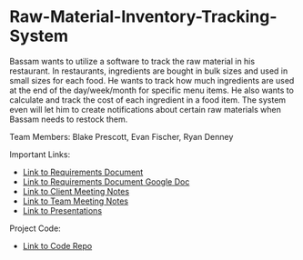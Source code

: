 # Raw-Material-Inventory-Tracking-System

Bassam wants to utilize a software to track the raw material in his restaurant. In restaurants, ingredients are bought in bulk sizes and used in small sizes for each food. He wants to track how much ingredients are used at the end of the day/week/month for specific menu items. He also wants to calculate and track the cost of each ingredient in a food item. The system even will let him to create notifications about certain raw materials when Bassam needs to restock them.

Team Members: Blake Prescott, Evan Fischer, Ryan Denney

Important Links:
- [Link to Requirements Document](https://github.com/erfischer/Raw-Material-Inventory-Tracking-System-Artifacts/tree/master/Requirements)
- [Link to Requirements Document Google Doc](https://docs.google.com/document/d/157JBw10os4W69lY-BR4aYjyx-uY0qeUthcnZY6G_yCA/edit?usp=sharing)
- [Link to Client Meeting Notes](https://github.com/erfischer/Raw-Material-Inventory-Tracking-System-Artifacts/tree/master/ClientMeetingNotes)
- [Link to Team Meeting Notes](https://github.com/erfischer/Raw-Material-Inventory-Tracking-System-Artifacts/tree/master/TeamMeetingNotes)
- [Link to Presentations](https://github.com/erfischer/Raw-Material-Inventory-Tracking-System-Artifacts/tree/master/Presentations)

Project Code:

- [Link to Code Repo](https://github.com/erfischer/Raw-Material-Inventory-Tracking-System/blob/master/README.md)
